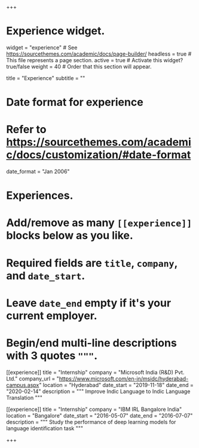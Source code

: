 +++
# Experience widget.
widget = "experience"  # See https://sourcethemes.com/academic/docs/page-builder/
headless = true  # This file represents a page section.
active = true  # Activate this widget? true/false
weight = 40  # Order that this section will appear.

title = "Experience"
subtitle = ""

# Date format for experience
#   Refer to https://sourcethemes.com/academic/docs/customization/#date-format
date_format = "Jan 2006"

# Experiences.
#   Add/remove as many `[[experience]]` blocks below as you like.
#   Required fields are `title`, `company`, and `date_start`.
#   Leave `date_end` empty if it's your current employer.
#   Begin/end multi-line descriptions with 3 quotes `"""`.

[[experience]]
  title = "Internship"
  company = "Microsoft India (R&D) Pvt. Ltd."
  company_url = "https://www.microsoft.com/en-in/msidc/hyderabad-campus.aspx"
  location = "Hyderabad"
  date_start = "2019-11-18"
  date_end = "2020-02-14"
  description = """ Improve Indic Language to Indic Language Translation """

[[experience]]
 title = "Internship"
  company = "IBM IRL Bangalore India"
  location = "Bangalore"
  date_start = "2016-05-07"
  date_end = "2016-07-07"
  description = """ Study the performance of deep learning models for language identification task """

+++

